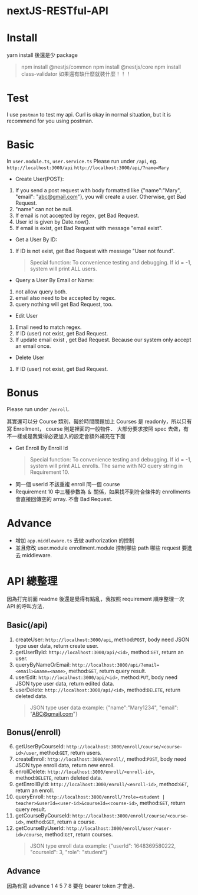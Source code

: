 # nextJS-RESTful-API

# Install

yarn install 後還是少 package

> npm install @nestjs/common
> npm install @nestjs/core
> npm install class-validator
> 如果還有缺什麼就裝什麼！！！

# Test

I use `postman` to test my api.
Curl is okay in normal situation, but it is recommend for you using postman.

# Basic

In `user.module.ts`, `user.service.ts`
Please run under `/api`, eg. `http://localhost:3000/api` `http://localhost:3000/api/?name=Mary`

- Create User(POST):

1. If you send a post request with body formatted like {"name":"Mary", "email": "abc@gmail.com"}, you will create a user. Otherwise, get Bad Request.
2. "name" can not be null.
3. If email is not accepted by regex, get Bad Request.
4. User id is given by Date.now().
5. If email is exist, get Bad Request with message "email exist".

- Get a User By ID:

1. If ID is not exist, get Bad Request with message "User not found".
   > Special function:
   > To convenience testing and debugging. If id = -1, system will print ALL users.

- Query a User By Email or Name:

1. not allow query both.
2. email also need to be accepted by regex.
3. query nothing will get Bad Request, too.

- Edit User

1. Email need to match regex.
2. If ID (user) not exist, get Bad Request.
3. If update email exist , get Bad Request. Because our system only accept an email once.

- Delete User

1. If ID (user) not exist, get Bad Request.

# Bonus

Please run under `/enroll`.

其實還可以分 Course 類別，礙於時間問題加上 Courses 是 readonly，所以只有寫 Enrollment， course 則是裡面的一般物件．
大部分要求按照 spec 去做，有不一樣或是我覺得必要加入的設定會額外補充在下面

- Get Enroll By Enroll Id
  > Special function:
  > To convenience testing and debugging. If id = -1, system will print ALL enrolls.
  > The same with NO query string in Requirement 10.
- 同一個 userId 不該重複 enroll 同一個 course
- Requirement 10 中三種參數為 ＆ 關係，如果找不到符合條件的 enrollments 會直接回傳空的 array. 不會 Bad Request.

# Advance

- 增加 `app.middleware.ts` 去做 authorization 的控制
- 並且修改 user.module enrollment.module 控制哪些 path 哪些 request 要進去 middleware.

# API 總整理

因為打完前面 readme 後還是覺得有點亂，我按照 requirement 順序整理一次 API 的呼叫方法．

## Basic(/api)

1. createUser: `http://localhost:3000/api`, method:`POST`, body need JSON type user data, return create user.
2. getUserById: `http://localhost:3000/api/<id>`, method:`GET`, return an user.
3. queryByNameOrEmail: `http://localhost:3000/api/?email=<email>&name=<name>`, method:`GET`, return query result.
4. userEdit: `http://localhost:3000/api/<id>`, method:`PUT`, body need JSON type user data, return edited data.
5. userDelete: `http://localhost:3000/api/<id>`, method:`DELETE`, return deleted data.
   > JSON type user data example: {"name":"Mary1234", "email": "ABC@gmail.com"}

## Bonus(/enroll)

6. getUserByCourseId: `http://localhost:3000/enroll/course/<course-id>/user`, method:`GET`, return users.
7. createEnroll: `http://localhost:3000/enroll/`, method:`POST`, body need JSON type enroll data, return new enroll.
8. enrollDelete: `http://localhost:3000/enroll/<enroll-id>`, method:`DELETE`, return deleted data.
9. getEnrollById: `http://localhost:3000/enroll/<enroll-id>`, method:`GET`, return an enroll.
10. queryEnroll: `http://localhost:3000/enroll/?role=<student | teacher>&userId=<user-id>&courseId=<course-id>`, method:`GET`, return query result.
11. getCourseByCourseId: `http://localhost:3000/enroll/course/<course-id>`, method:`GET`, return a course.
12. getCourseByUserId: `http://localhost:3000/enroll/user/<user-id>/course`, method:`GET`, return courses.
    > JSON type enroll data example: {"userId": 1648369580222, "courseId": 3, "role": "student"}

## Advance

因為有寫 advance 1 4 5 7 8 要在 bearer token 才會過．
